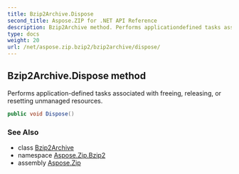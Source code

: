 ```yaml
---
title: Bzip2Archive.Dispose
second_title: Aspose.ZIP for .NET API Reference
description: Bzip2Archive method. Performs applicationdefined tasks associated with freeing releasing or resetting unmanaged resources
type: docs
weight: 20
url: /net/aspose.zip.bzip2/bzip2archive/dispose/
---
```

## Bzip2Archive.Dispose method

Performs application-defined tasks associated with freeing, releasing, or resetting unmanaged resources.

```csharp
public void Dispose()
```

### See Also

* class [Bzip2Archive](../)
* namespace [Aspose.Zip.Bzip2](../../bzip2archive/)
* assembly [Aspose.Zip](../../../)


